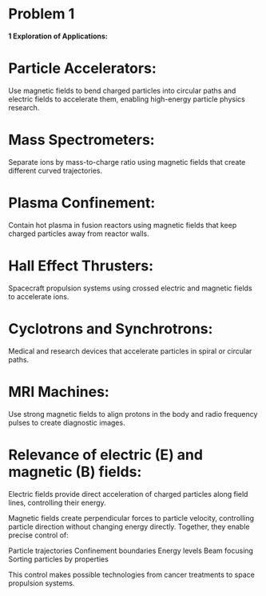 # Problem 1

**1 Exploration of Applications:**

# Particle Accelerators:
 Use magnetic fields to bend charged particles into circular paths and electric fields to accelerate them, enabling high-energy particle physics research.

# Mass Spectrometers:
Separate ions by mass-to-charge ratio using magnetic fields that create different curved trajectories.

# Plasma Confinement:
Contain hot plasma in fusion reactors using magnetic fields that keep charged particles away from reactor walls.

# Hall Effect Thrusters:
 Spacecraft propulsion systems using crossed electric and magnetic fields to accelerate ions.

# Cyclotrons and Synchrotrons:
 Medical and research devices that accelerate particles in spiral or circular paths.

# MRI Machines:
 Use strong magnetic fields to align protons in the body and radio frequency pulses to create diagnostic images.

# Relevance of electric (E) and magnetic (B) fields:
Electric fields provide direct acceleration of charged particles along field lines, controlling their energy.

Magnetic fields create perpendicular forces to particle velocity, controlling particle direction without changing energy directly.
Together, they enable precise control of:

Particle trajectories
Confinement boundaries
Energy levels
Beam focusing
Sorting particles by properties

This control makes possible technologies from cancer treatments to space propulsion systems.
